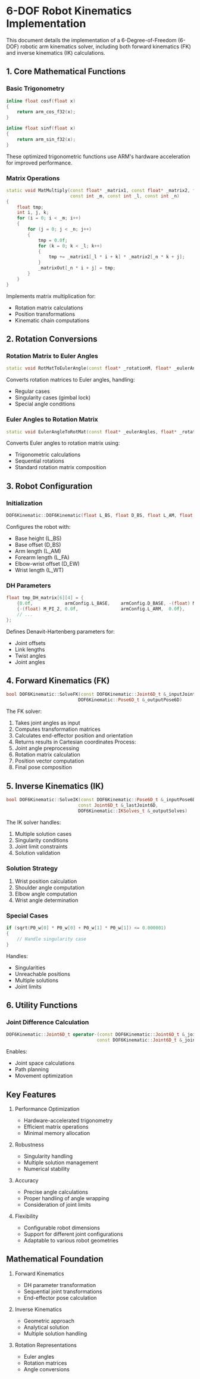 # 6-DOF Robot Kinematics Implementation

This document details the implementation of a 6-Degree-of-Freedom (6-DOF) robotic arm kinematics solver, including both forward kinematics (FK) and inverse kinematics (IK) calculations.

## 1. Core Mathematical Functions
### Basic Trigonometry
```cpp
inline float cosf(float x)
{
    return arm_cos_f32(x);
}

inline float sinf(float x)
{
    return arm_sin_f32(x);
}
```
These optimized trigonometric functions use ARM's hardware acceleration for improved performance.
### Matrix Operations
```cpp
static void MatMultiply(const float* _matrix1, const float* _matrix2, float* _matrixOut,
                        const int _m, const int _l, const int _n)
{
    float tmp;
    int i, j, k;
    for (i = 0; i < _m; i++)
    {
        for (j = 0; j < _n; j++)
        {
            tmp = 0.0f;
            for (k = 0; k < _l; k++)
            {
                tmp += _matrix1[_l * i + k] * _matrix2[_n * k + j];
            }
            _matrixOut[_n * i + j] = tmp;
        }
    }
}
```
Implements matrix multiplication for:
- Rotation matrix calculations
- Position transformations
- Kinematic chain computations
## 2. Rotation Conversions

### Rotation Matrix to Euler Angles
```cpp
static void RotMatToEulerAngle(const float* _rotationM, float* _eulerAngles)
```
Converts rotation matrices to Euler angles, handling:
- Regular cases
- Singularity cases (gimbal lock)
- Special angle conditions
### Euler Angles to Rotation Matrix
```cpp
static void EulerAngleToRotMat(const float* _eulerAngles, float* _rotationM)
```
Converts Euler angles to rotation matrix using:
- Trigonometric calculations
- Sequential rotations
- Standard rotation matrix composition
## 3. Robot Configuration
### Initialization
```cpp
DOF6Kinematic::DOF6Kinematic(float L_BS, float D_BS, float L_AM, float L_FA, float D_EW, float L_WT)
```
Configures the robot with:
- Base height (L_BS)
- Base offset (D_BS)
- Arm length (L_AM)
- Forearm length (L_FA)
- Elbow-wrist offset (D_EW)
- Wrist length (L_WT)
### DH Parameters
```cpp
float tmp_DH_matrix[6][4] = {
    {0.0f,            armConfig.L_BASE,    armConfig.D_BASE, -(float) M_PI_2},
    {-(float) M_PI_2, 0.0f,                armConfig.L_ARM,  0.0f},
    // ...
};
```
Defines Denavit-Hartenberg parameters for:
- Joint offsets
- Link lengths
- Twist angles
- Joint angles
## 4. Forward Kinematics (FK)

```cpp
bool DOF6Kinematic::SolveFK(const DOF6Kinematic::Joint6D_t &_inputJoint6D, 
                           DOF6Kinematic::Pose6D_t &_outputPose6D)
```
The FK solver:
1. Takes joint angles as input
2. Computes transformation matrices
3. Calculates end-effector position and orientation
4. Returns results in Cartesian coordinates
Process:
1. Joint angle preprocessing
2. Rotation matrix calculation
3. Position vector computation
4. Final pose composition
## 5. Inverse Kinematics (IK)

```cpp
bool DOF6Kinematic::SolveIK(const DOF6Kinematic::Pose6D_t &_inputPose6D,
                           const Joint6D_t &_lastJoint6D,
                           DOF6Kinematic::IKSolves_t &_outputSolves)
```

The IK solver handles:
1. Multiple solution cases
2. Singularity conditions
3. Joint limit constraints
4. Solution validation

### Solution Strategy
1. Wrist position calculation
2. Shoulder angle computation
3. Elbow angle computation
4. Wrist angle determination

### Special Cases
```cpp
if (sqrt(P0_w[0] * P0_w[0] + P0_w[1] * P0_w[1]) <= 0.000001)
{
    // Handle singularity case
}
```
Handles:
- Singularities
- Unreachable positions
- Multiple solutions
- Joint limits

## 6. Utility Functions

### Joint Difference Calculation
```cpp
DOF6Kinematic::Joint6D_t operator-(const DOF6Kinematic::Joint6D_t &_joints1,
                                  const DOF6Kinematic::Joint6D_t &_joints2)
```
Enables:
- Joint space calculations
- Path planning
- Movement optimization

## Key Features

1. Performance Optimization
   - Hardware-accelerated trigonometry
   - Efficient matrix operations
   - Minimal memory allocation

2. Robustness
   - Singularity handling
   - Multiple solution management
   - Numerical stability

3. Accuracy
   - Precise angle calculations
   - Proper handling of angle wrapping
   - Consideration of joint limits

4. Flexibility
   - Configurable robot dimensions
   - Support for different joint configurations
   - Adaptable to various robot geometries

## Mathematical Foundation

1. Forward Kinematics
   - DH parameter transformation
   - Sequential joint transformations
   - End-effector pose calculation

2. Inverse Kinematics
   - Geometric approach
   - Analytical solution
   - Multiple solution handling

3. Rotation Representations
   - Euler angles
   - Rotation matrices
   - Angle conversions